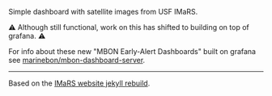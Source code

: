 Simple dashboard with satellite images from USF IMaRS.

:warning: Although still functional, work on this has shifted to building on top of grafana. :warning:

For info about these new "MBON Early-Alert Dashboards" built on grafana see [marinebon/mbon-dashboard-server](https://github.com/marinebon/mbon-dashboard-server/).


--------------------------------------------------------------------

Based on the [IMaRS website jekyll rebuild](https://github.com/USF-IMARS/usf-imars.github.io).
